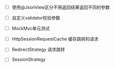 - [ ] 使用@JsonView区分不用返回结果返回不同的参数
- [ ] 自定义validator校验参数
- [ ] MockMvc单元测试
- [ ] HttpSessionRequestCache 缓存跳转的请求
- [ ] RedirectStrategy 请求跳转
- [ ] SessionStrategy



